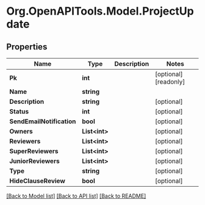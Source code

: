 
# Org.OpenAPITools.Model.ProjectUpdate

## Properties

Name | Type | Description | Notes
------------ | ------------- | ------------- | -------------
**Pk** | **int** |  | [optional] [readonly] 
**Name** | **string** |  | 
**Description** | **string** |  | [optional] 
**Status** | **int** |  | [optional] 
**SendEmailNotification** | **bool** |  | [optional] 
**Owners** | **List&lt;int&gt;** |  | [optional] 
**Reviewers** | **List&lt;int&gt;** |  | [optional] 
**SuperReviewers** | **List&lt;int&gt;** |  | [optional] 
**JuniorReviewers** | **List&lt;int&gt;** |  | [optional] 
**Type** | **string** |  | [optional] 
**HideClauseReview** | **bool** |  | [optional] 

[[Back to Model list]](../README.md#documentation-for-models)
[[Back to API list]](../README.md#documentation-for-api-endpoints)
[[Back to README]](../README.md)

